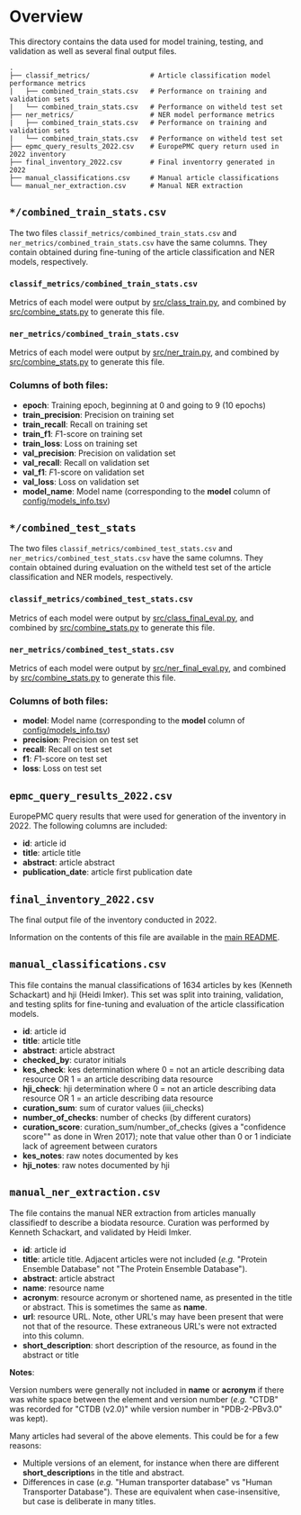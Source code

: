 # Overview

This directory contains the data used for model training, testing, and validation as well as several final output files.

```
.
├── classif_metrics/               # Article classification model performance metrics
|   ├── combined_train_stats.csv   # Performance on training and validation sets
|   └── combined_train_stats.csv   # Performance on witheld test set
├── ner_metrics/                   # NER model performance metrics
|   ├── combined_train_stats.csv   # Performance on training and validation sets
|   └── combined_train_stats.csv   # Performance on witheld test set
├── epmc_query_results_2022.csv    # EuropePMC query return used in 2022 inventory
├── final_inventory_2022.csv       # Final inventorry generated in 2022
├── manual_classifications.csv     # Manual article classifications
└── manual_ner_extraction.csv      # Manual NER extraction
```
## `*/combined_train_stats.csv`

The two files `classif_metrics/combined_train_stats.csv` and `ner_metrics/combined_train_stats.csv` have the same columns. They contain obtained during fine-tuning of the article classification and NER models, respectively.

### `classif_metrics/combined_train_stats.csv`

Metrics of each model were output by [src/class_train.py](../src/class_train.py), and combined by [src/combine_stats.py](../src/combine_stats.py) to generate this file.

### `ner_metrics/combined_train_stats.csv`

Metrics of each model were output by [src/ner_train.py](../src/ner_train.py), and combined by [src/combine_stats.py](../src/combine_stats.py) to generate this file.

### Columns of both files:

* **epoch**: Training epoch, beginning at 0 and going to 9 (10 epochs)
* **train_precision**: Precision on training set
* **train_recall**: Recall on training set
* **train_f1**: *F*1-score on training set
* **train_loss**: Loss on training set
* **val_precision**: Precision on validation set
* **val_recall**: Recall on validation set
* **val_f1**: *F*1-score on validation set
* **val_loss**: Loss on validation set
* **model_name**: Model name (corresponding to the **model** column of [config/models_info.tsv](../config/models_info.tsv))

## `*/combined_test_stats`

The two files `classif_metrics/combined_test_stats.csv` and `ner_metrics/combined_test_stats.csv` have the same columns. They contain obtained during evaluation on the witheld test set of the article classification and NER models, respectively.

### `classif_metrics/combined_test_stats.csv`

Metrics of each model were output by [src/class_final_eval.py](../src/class_final_eval.py), and combined by [src/combine_stats.py](../src/combine_stats.py) to generate this file.

### `ner_metrics/combined_test_stats.csv`

Metrics of each model were output by [src/ner_final_eval.py](../src/ner_final_eval.py), and combined by [src/combine_stats.py](../src/combine_stats.py) to generate this file.

### Columns of both files:

* **model**: Model name (corresponding to the **model** column of [config/models_info.tsv](../config/models_info.tsv))
* **precision**: Precision on test set
* **recall**: Recall on test set
* **f1**: *F*1-score on test set
* **loss**: Loss on test set

## `epmc_query_results_2022.csv`

EuropePMC query results that were used for generation of the inventory in 2022. The following columns are included:

* **id**: article id
* **title**: article title
* **abstract**: article abstract
* **publication_date**: article first publication date

## `final_inventory_2022.csv`

The final output file of the inventory conducted in 2022.

Information on the contents of this file are available in the [main README](../README.md#final-inventory-output).

## `manual_classifications.csv`

This file contains the manual classifications of 1634 articles by kes (Kenneth Schackart) and hji (Heidi Imker). This set was split into training, validation, and testing splits for fine-tuning and evaluation of the article classification models.

* **id**: article id
* **title**: article title
* **abstract**: article abstract
* **checked_by**: curator initials
* **kes_check**: kes determination where 0 = not an article describing data resource OR 1 = an article describing data resource
* **hji_check**: hji determination where 0 = not an article describing data resource OR 1 = an article describing data resource
* **curation_sum**: sum of curator values (iii_checks)
* **number_of_checks**: number of checks (by different curators)
* **curation_score**: curation_sum/number_of_checks (gives a "confidence score"" as done in Wren 2017); note that value other than 0 or 1 indiciate lack of agreement between curators
* **kes_notes**: raw notes documented by kes
* **hji_notes**: raw notes documented by hji

## `manual_ner_extraction.csv`

The file contains the manual NER extraction from articles manually classifiedf to describe a biodata resource. Curation was performed by Kenneth Schackart, and validated by Heidi Imker.

* **id**: article id
* **title**: article title. Adjacent articles were not included (*e.g.* "Protein Ensemble Database" not "The Protein Ensemble Database").
* **abstract**: article abstract
* **name**: resource name
* **acronym**: resource acronym or shortened name, as presented in the title or abstract. This is sometimes the same as **name**.
* **url**: resource URL. Note, other URL's may have been present that were not that of the resource. These extraneous URL's were not extracted into this column.
* **short_description**: short description of the resource, as found in the abstract or title

**Notes**:

Version numbers were generally not included in **name** or **acronym** if there was white space between the element and version number (*e.g.* "CTDB" was recorded for "CTDB (v2.0)" while version number in "PDB-2-PBv3.0" was kept).

Many articles had several of the above elements. This could be for a few reasons:

* Multiple versions of an element, for instance when there are different **short_description**s in the title and abstract.
* Differences in case (*e.g.* "Human transporter database" vs "Human Transporter Database"). These are equivalent when case-insensitive, but case is deliberate in many titles.
